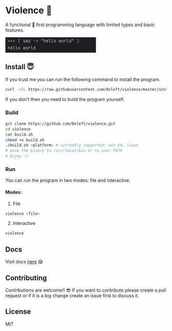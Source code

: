 # Violence 🤬

A functional 🤑 first programming language with limited types and basic features.

![img.png](images/img.png)

## Install 😇

If you trust me you can run the following command to install the program.

```bash
curl -sSL https://raw.githubusercontent.com/0xleft/violence/master/install.sh | sudo sh
```

If you don't then you need to build the program yourself.

### Build

```bash
git clone https://github.com/0xleft/violence.git
cd violence
cat build.sh
chmod +x build.sh
./build.sh <platform> # currently supported: win_64, linux
# move the binary to /usr/local/bin or to your PATH
# Enjoy :)
```

### Run

You can run the program in two modes: file and interactive.

#### Modes:
1. File

```bash
violence <file>
```

2. Interactive

```bash
violence
```

## Docs

Visit docs [here](docs/README.md) 😱

## Contributing

Contributions are welcome!! 😎 If you want to contribute please create a pull request or if it is a big change create an issue first to discuss it.

## License

MIT